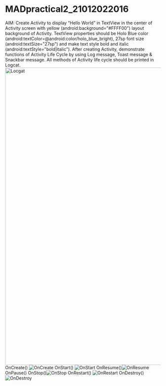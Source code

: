 # MADpractical2_21012022016

AIM: Create Activity to display “Hello World” in TextView in the center of Activity screen with yellow (android:background="#FFFF00") layout background of Activity. TextView properties should be Holo Blue color (android:textColor=@android:color/holo_blue_bright), 27sp font size (android:textSize="27sp") and make text style bold and italic (android:textStyle="bold|italic"). After creating Activity, demonstrate functions of Activity Life Cycle by using Log message, Toast message & Snackbar message. All methods of Activity life cycle should be printed in Logcat.
<img width="960" alt="Locgat" src="https://user-images.githubusercontent.com/110801506/190870991-f08ef7aa-1d1b-47c8-8c48-f7c61b126bef.PNG">
OnCreate() 
![OnCreate](https://user-images.githubusercontent.com/110801506/190871131-e93b67b0-6c68-4319-904b-e2835e0abbf9.png)
OnStart() ![OnStart](https://user-images.githubusercontent.com/110801506/190871153-703818fd-356a-45df-8995-43c48841045c.png)
OnResume()![OnResume](https://user-images.githubusercontent.com/110801506/190871325-e5a40113-a31c-4ef6-852d-f484792e0f82.png)
OnPause() 
OnStop()![OnStop](https://user-images.githubusercontent.com/110801506/190871193-e93f3f89-8735-4719-b86f-ccb398a5224a.png)
OnRestart() 
![OnRestart](https://user-images.githubusercontent.com/110801506/190871212-164bcdd6-788c-4ad5-a81a-7afafab88016.png)
OnDestroy() 
![OnDestroy](https://user-images.githubusercontent.com/110801506/190871350-38d9d0de-ca44-499f-8565-aee6c55e3c35.png)
